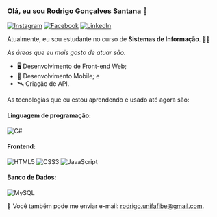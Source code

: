 ### Olá, eu sou Rodrigo Gonçalves Santana 👋
[![Instagram](https://img.shields.io/badge/Instagram-ff69b4?style=flat&logo=Instagram&logoColor=white)](https://www.instagram.com/rodrigo.gsantana)
[![Facebook](https://img.shields.io/badge/Facebook-blue?style=flat&logo=Facebook&logoColor=white)](https://www.facebook.com/rodrigo.goncalves.75641)
[![LinkedIn](https://img.shields.io/badge/LinkedIn-blue?style=flat&logo=linkedin&labelColor=blue)](https://www.linkedin.com/in/rodrigo-gon%C3%A7alves-santana/)


Atualmente, eu sou estudante no curso de **Sistemas de Informação**. 👨‍💻

*As áreas que eu mais gosto de atuar são:*

- 🖥 Desenvolvimento de Front-end Web;
- 📲 Desenvolvimento Mobile; e
- 🛰 Criação de API.


As tecnologias que eu estou aprendendo e usado até agora são:

#### Linguagem de programação:
<img alt="C#" src="https://img.shields.io/badge/c%23%20-%23239120.svg?&style=for-the-badge&logo=c-sharp&logoColor=white"/>

#### Frontend:
<p>
<img alt="HTML5" src="https://img.shields.io/badge/html5%20-%23E34F26.svg?&style=for-the-badge&logo=html5&logoColor=white"/>
<img alt="CSS3" src="https://img.shields.io/badge/css3%20-%231572B6.svg?&style=for-the-badge&logo=css3&logoColor=white"/>
<img alt="JavaScript" src="https://img.shields.io/badge/javascript%20-%23323330.svg?&style=for-the-badge&logo=javascript&logoColor=%23F7DF1E"/>
</p>

#### Banco de Dados:
<img alt="MySQL" src="https://img.shields.io/badge/mysql-%2300f.svg?&style=for-the-badge&logo=mysql&logoColor=white"/>


💌 Você também pode me enviar e-mail: [rodrigo.unifafibe@gmail.com](mailto:rodrigo.unifafibe@gmail.com).

